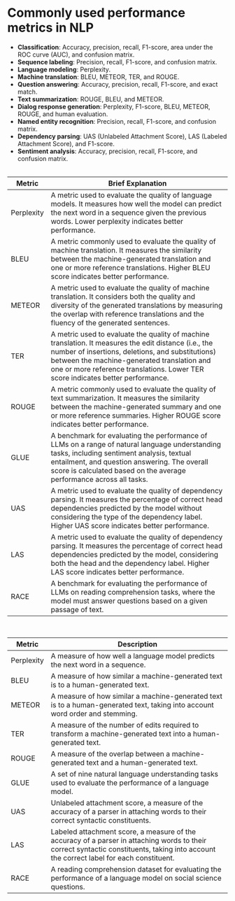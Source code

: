 # Commonly used performance metrics in NLP

- **Classification**: Accuracy, precision, recall, F1-score, area under the ROC curve (AUC), and confusion matrix.
- **Sequence labeling**: Precision, recall, F1-score, and confusion matrix.
- **Language modeling**: Perplexity.
- **Machine translation**: BLEU, METEOR, TER, and ROUGE.
- **Question answering**: Accuracy, precision, recall, F1-score, and exact match.
- **Text summarization**: ROUGE, BLEU, and METEOR.
- **Dialog response generation**: Perplexity, F1-score, BLEU, METEOR, ROUGE, and human evaluation.
- **Named entity recognition**: Precision, recall, F1-score, and confusion matrix.
- **Dependency parsing**: UAS (Unlabeled Attachment Score), LAS (Labeled Attachment Score), and F1-score.
- **Sentiment analysis**: Accuracy, precision, recall, F1-score, and confusion matrix.
<br><br>

| Metric      | Brief Explanation |
| ----------- | ----------------- |
| Perplexity  | A metric used to evaluate the quality of language models. It measures how well the model can predict the next word in a sequence given the previous words. Lower perplexity indicates better performance. |
| BLEU        | A metric commonly used to evaluate the quality of machine translation. It measures the similarity between the machine-generated translation and one or more reference translations. Higher BLEU score indicates better performance. |
| METEOR      | A metric used to evaluate the quality of machine translation. It considers both the quality and diversity of the generated translations by measuring the overlap with reference translations and the fluency of the generated sentences. |
| TER         | A metric used to evaluate the quality of machine translation. It measures the edit distance (i.e., the number of insertions, deletions, and substitutions) between the machine-generated translation and one or more reference translations. Lower TER score indicates better performance. |
| ROUGE       | A metric commonly used to evaluate the quality of text summarization. It measures the similarity between the machine-generated summary and one or more reference summaries. Higher ROUGE score indicates better performance. |
| GLUE        | A benchmark for evaluating the performance of LLMs on a range of natural language understanding tasks, including sentiment analysis, textual entailment, and question answering. The overall score is calculated based on the average performance across all tasks. |
| UAS         | A metric used to evaluate the quality of dependency parsing. It measures the percentage of correct head dependencies predicted by the model without considering the type of the dependency label. Higher UAS score indicates better performance. |
| LAS         | A metric used to evaluate the quality of dependency parsing. It measures the percentage of correct head dependencies predicted by the model, considering both the head and the dependency label. Higher LAS score indicates better performance. |
| RACE        | A benchmark for evaluating the performance of LLMs on reading comprehension tasks, where the model must answer questions based on a given passage of text. |

<br> 

| Metric | Description |
|---|---|
| Perplexity | A measure of how well a language model predicts the next word in a sequence. |
| BLEU | A measure of how similar a machine-generated text is to a human-generated text. |
| METEOR | A measure of how similar a machine-generated text is to a human-generated text, taking into account word order and stemming. |
| TER | A measure of the number of edits required to transform a machine-generated text into a human-generated text. |
| ROUGE | A measure of the overlap between a machine-generated text and a human-generated text. |
| GLUE | A set of nine natural language understanding tasks used to evaluate the performance of a language model. |
| UAS | Unlabeled attachment score, a measure of the accuracy of a parser in attaching words to their correct syntactic constituents. |
| LAS | Labeled attachment score, a measure of the accuracy of a parser in attaching words to their correct syntactic constituents, taking into account the correct label for each constituent. |
| RACE | A reading comprehension dataset for evaluating the performance of a language model on social science questions. |
